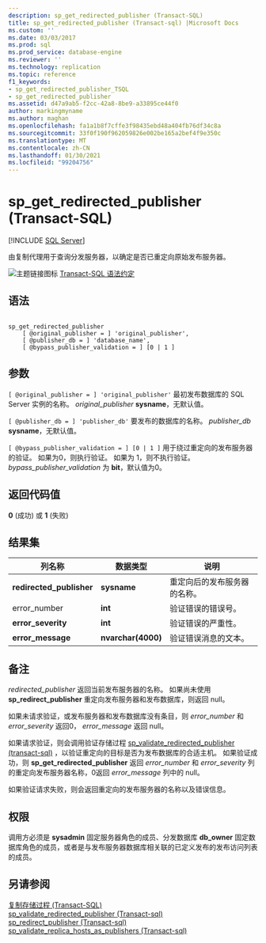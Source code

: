 ```yaml
---
description: sp_get_redirected_publisher (Transact-SQL)
title: sp_get_redirected_publisher (Transact-sql) |Microsoft Docs
ms.custom: ''
ms.date: 03/03/2017
ms.prod: sql
ms.prod_service: database-engine
ms.reviewer: ''
ms.technology: replication
ms.topic: reference
f1_keywords:
- sp_get_redirected_publisher_TSQL
- sp_get_redirected_publisher
ms.assetid: d47a9ab5-f2cc-42a8-8be9-a33895ce44f0
author: markingmyname
ms.author: maghan
ms.openlocfilehash: fa1a1b8f7cffe3f98435ebd48a404fb76df34c8a
ms.sourcegitcommit: 33f0f190f962059826e002be165a2bef4f9e350c
ms.translationtype: MT
ms.contentlocale: zh-CN
ms.lasthandoff: 01/30/2021
ms.locfileid: "99204756"
---
```

# <a name="sp_get_redirected_publisher-transact-sql"></a>sp_get_redirected_publisher (Transact-SQL)
[!INCLUDE [SQL Server](../../includes/applies-to-version/sqlserver.md)]

  由复制代理用于查询分发服务器，以确定是否已重定向原始发布服务器。  
  
 ![主题链接图标](../../database-engine/configure-windows/media/topic-link.gif "“主题链接”图标") [Transact-SQL 语法约定](../../t-sql/language-elements/transact-sql-syntax-conventions-transact-sql.md)  
  
## <a name="syntax"></a>语法  
  
```  
  
sp_get_redirected_publisher   
    [ @original_publisher = ] 'original_publisher',  
    [ @publisher_db = ] 'database_name',   
    [ @bypass_publisher_validation = ] [0 | 1 ]  
```  
  
## <a name="arguments"></a>参数  
`[ @original_publisher = ] 'original_publisher'` 最初发布数据库的 SQL Server 实例的名称。 *original_publisher* **sysname**，无默认值。
  
`[ @publisher_db = ] 'publisher_db'` 要发布的数据库的名称。 *publisher_db* **sysname**，无默认值。  
  
`[ @bypass_publisher_validation = ] [0 | 1 ]` 用于绕过重定向的发布服务器的验证。 如果为0，则执行验证。 如果为 1，则不执行验证。 *bypass_publisher_validation* 为 **bit**，默认值为0。  
  
## <a name="return-code-values"></a>返回代码值  
 **0** (成功) 或 **1** (失败)   
  
## <a name="result-sets"></a>结果集  
  
|列名称|数据类型|说明|  
|-----------------|---------------|-----------------|  
|**redirected_publisher**|**sysname**|重定向后的发布服务器的名称。|  
|error_number|**int**|验证错误的错误号。|  
|**error_severity**|**int**|验证错误的严重性。|  
|**error_message**|**nvarchar(4000)**|验证错误消息的文本。|  
  
## <a name="remarks"></a>备注  
 *redirected_publisher* 返回当前发布服务器的名称。 如果尚未使用 **sp_redirect_publisher** 重定向发布服务器和发布数据库，则返回 null。  
  
 如果未请求验证，或发布服务器和发布数据库没有条目，则 *error_number* 和 *error_severity* 返回0， *error_message* 返回 null。  
  
 如果请求验证，则会调用验证存储过程 [sp_validate_redirected_publisher &#40;transact-sql&#41;](../../relational-databases/system-stored-procedures/sp-validate-redirected-publisher-transact-sql.md) ，以验证重定向的目标是否为发布数据库的合适主机。 如果验证成功，则 **sp_get_redirected_publisher** 返回 *error_number* 和 *error_severity* 列的重定向发布服务器名称，0返回 *error_message* 列中的 null。  
  
 如果验证请求失败，则会返回重定向的发布服务器的名称以及错误信息。  
  
## <a name="permissions"></a>权限  
 调用方必须是 **sysadmin** 固定服务器角色的成员、分发数据库 **db_owner** 固定数据库角色的成员，或者是与发布服务器数据库相关联的已定义发布的发布访问列表的成员。  
  
## <a name="see-also"></a>另请参阅  
 [复制存储过程 &#40;Transact-SQL&#41;](../../relational-databases/system-stored-procedures/replication-stored-procedures-transact-sql.md)   
 [sp_validate_redirected_publisher &#40;Transact-sql&#41;](../../relational-databases/system-stored-procedures/sp-validate-redirected-publisher-transact-sql.md)   
 [sp_redirect_publisher &#40;Transact-sql&#41;](../../relational-databases/system-stored-procedures/sp-redirect-publisher-transact-sql.md)   
 [sp_validate_replica_hosts_as_publishers &#40;Transact-sql&#41;](../../relational-databases/system-stored-procedures/sp-validate-replica-hosts-as-publishers-transact-sql.md)  
  
  
